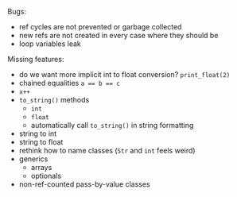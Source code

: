 Bugs:
- ref cycles are not prevented or garbage collected
- new refs are not created in every case where they should be
- loop variables leak

Missing features:
- do we want more implicit int to float conversion? `print_float(2)`
- chained equalities `a == b == c`
- `x++`
- `to_string()` methods
    - `int`
    - `float`
    - automatically call `to_string()` in string formatting
- string to int
- string to float
- rethink how to name classes (`Str` and `int` feels weird)
- generics
    - arrays
    - optionals
- non-ref-counted pass-by-value classes
